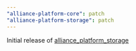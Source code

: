 ```yaml
---
"alliance-platform-core": patch
"alliance-platform-storage": patch
---
```


Initial release of [alliance_platform_storage](https://alliance-platform.readthedocs.io/projects/storage)
